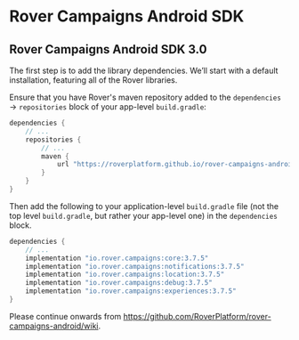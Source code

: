 # Rover Campaigns Android SDK

## Rover Campaigns Android SDK 3.0

The first step is to add the library dependencies. We’ll start with a default
installation, featuring all of the Rover libraries.

Ensure that you have Rover's maven repository added to the `dependencies` →
`repositories` block of your app-level `build.gradle`:

```groovy
dependencies {
    // ...
    repositories {
        // ...
        maven {
            url "https://roverplatform.github.io/rover-campaigns-android/maven"
        }
    }
}
```

Then add the following to your application-level `build.gradle` file (not the
top level `build.gradle`, but rather your app-level one) in the `dependencies`
block.

```groovy
dependencies {
    // ...
    implementation "io.rover.campaigns:core:3.7.5"
    implementation "io.rover.campaigns:notifications:3.7.5"
    implementation "io.rover.campaigns:location:3.7.5"
    implementation "io.rover.campaigns:debug:3.7.5"
    implementation "io.rover.campaigns:experiences:3.7.5"
}
```

Please continue onwards from https://github.com/RoverPlatform/rover-campaigns-android/wiki.
